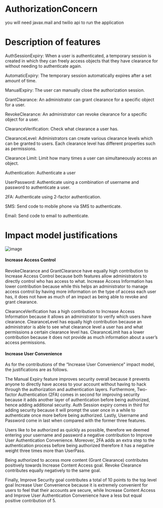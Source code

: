 # AuthorizationConcern
you will need javax.mail and twilio api to run the application 

# Description of features

AuthSessionExpiry: When a user is authenticated, a temporary session is created in which they can freely access objects that they have clearance for without needing to authenticate again.

AutomaticExpiry: The temporary session automatically expires after a set amount of time.

ManualExpiry: The user can manually close the authorization session.

GrantClearance: An administrator can grant clearance for a specific object for a user.

RevokeClearance: An administrator can revoke clearance for a specific object for a user.

ClearanceVerification: Check what clearance a user has.

ClearanceLevel: Administrators can create various clearance levels which can be granted to users. Each clearance level has different properties such as permissions.

Clearance Limit: Limit how many times a user can simultaneously access an object.

Authentication: Authenticate a user

UserPassword: Authenticate using a combination of username and password to authenticate a user.

2FA: Authenticate using 2-factor authentication.

SMS: Send code to mobile phone via SMS to authenticate.

Email: Send code to email to authenticate.


# Impact model justifications

![image](https://user-images.githubusercontent.com/35807234/111078582-90a72500-84cc-11eb-846d-e6d260fafc9f.png)

#### Increase Access Control
RevokeClearance and GrantClearance have equally high contribution to Increase Access Control because both features allow administrators to directly control who has access to what. Increase Access Information has lower contribution because while this helps an administrator to manage access control by having more information on the type of access each user has, it does not have as much of an impact as being able to revoke and grant clearance.

ClearanceVerification has a high contribution to Increase Access Information because it allows an administrator to verify which users have clearance. ClearanceLevel has equally high contribution because an administrator is able to see what clearance level a user has and what permissions a certain clearance level has. ClearanceLimit has a lower contribution because it does not provide as much information about a user’s access permissions.

#### Increase User Convenience
As for the contributions of the “Increase User Convenience” impact model, the justifications are as follows. 

The Manual Expiry feature improves security overall because it prevents anyone to directly have access to your account without having to hack through the authorization and authentication layers. Furthermore, Two-factor Authentication (2FA) comes in second for improving security because it adds another layer of authentication before being authorized, hence adding additional security. Auth Session expiry comes in third for adding security because it will prompt the user once in a while to authenticate once more before being authorized. Lastly, Username and Password come in last when compared with the former three features.

Users like to be authorized as quickly as possible, therefore we deemed entering your username and password a negative contribution to Improve User Authentication Convenience. Moreover, 2FA adds an extra step to the authentication process before being authorized therefore it has a negative weight three times more than UserPass.

Being authorized to access more content (Grant Clearance) contributes positively towards Increase Content Access goal. Revoke Clearance contributes equally negatively to the same goal.

Finally, Improve Security goal contributes a total of 10 points to the top level goal Increase User Convenience because it is extremely convenient for users to feel that their accounts are secure, while Increase Content Access and Improve User Authentication Convenience have a less but equal positive contribution of 5.


